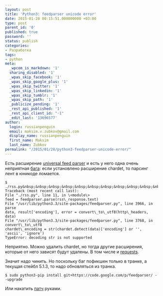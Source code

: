 ```yaml
---
layout: post
title: 'Python3: feedparser unicode error'
date: 2015-01-28 00:15:51.000000000 +03:00
type: post
parent_id: '0'
published: true
password: ''
status: publish
categories:
- Разработка
tags:
- python
meta:
  _wpcom_is_markdown: '1'
  sharing_disabled: '1'
  _wpas_skip_facebook: '1'
  _wpas_skip_google_plus: '1'
  _wpas_skip_twitter: '1'
  _wpas_skip_linkedin: '1'
  _wpas_skip_tumblr: '1'
  _wpas_skip_path: '1'
  _publicize_pending: '1'
  _rest_api_published: '1'
  _rest_api_client_id: "-1"
  _edit_last: '13696577'
author:
  login: russianpenguin
  email: maksim.v.zubkov@gmail.com
  display_name: russianpenguin
  first_name: Maksim
  last_name: Zubkov
permalink: "/2015/01/28/python3-feedparser-unicode-error/"
---
```

Есть расширение [universal feed parser](http://pythonhosted.org/feedparser/ "Universal feed parser") и есть у него одна очень неприятная [бага](https://code.google.com/p/feedparser/issues/detail?id=403 "Python feedparser: Issue 403"): если установлено расширение chardet, то парсинг лент в юникоде ломается.

```
$ ./rss.py&nbsp;&nbsp;&nbsp;&nbsp;&nbsp;&nbsp;&nbsp;&nbsp;&nbsp;&nbsp;&nbsp;&nbsp;&nbsp;&nbsp;&nbsp;&nbsp;&nbsp;&nbsp;&nbsp;&nbsp;&nbsp;&nbsp;&nbsp;&nbsp;&nbsp;&nbsp;&nbsp;&nbsp;&nbsp;&nbsp;&nbsp;&nbsp;&nbsp;&nbsp;&nbsp;&nbsp;&nbsp;&nbsp;&nbsp;&nbsp;&nbsp;&nbsp;&nbsp;&nbsp;&nbsp;&nbsp;&nbsp;&nbsp;&nbsp;&nbsp;&nbsp;&nbsp;&nbsp;&nbsp;&nbsp;&nbsp;&nbsp;&nbsp;&nbsp;&nbsp;&nbsp;&nbsp;&nbsp;&nbsp;&nbsp;&nbsp;&nbsp;&nbsp;&nbsp;&nbsp;&nbsp;&nbsp;&nbsp;&nbsp;&nbsp;&nbsp;&nbsp;&nbsp;&nbsp;&nbsp;&nbsp;&nbsp;&nbsp;&nbsp;&nbsp;&nbsp;&nbsp;&nbsp;&nbsp;&nbsp;&nbsp;&nbsp;&nbsp;&nbsp;&nbsp;&nbsp;&nbsp;&nbsp;&nbsp;&nbsp;&nbsp;&nbsp;&nbsp;&nbsp;&nbsp;&nbsp;&nbsp;&nbsp;&nbsp;&nbsp;&nbsp;&nbsp;&nbsp;&nbsp;&nbsp;&nbsp;&nbsp;&nbsp;&nbsp;&nbsp;&nbsp;&nbsp;&nbsp;&nbsp;&nbsp;&nbsp;&nbsp;&nbsp;&nbsp;&nbsp;&nbsp;&nbsp;&nbsp;&nbsp;&nbsp;&nbsp;&nbsp;&nbsp;&nbsp;&nbsp;&nbsp;&nbsp;&nbsp;&nbsp;&nbsp;&nbsp;&nbsp;&nbsp;&nbsp;&nbsp;&nbsp;&nbsp;&nbsp;&nbsp;&nbsp;&nbsp;&nbsp;&nbsp;&nbsp;&nbsp;&nbsp;&nbsp;&nbsp;&nbsp; Traceback (most recent call last):  
File "./rss.py", line 11, in \<module\>  
feed = feedparser.parse(rss\_response.text)  
File "/usr/lib/python3.3/site-packages/feedparser.py", line 3966, in parse  
data, result['encoding'], error = convert\_to\_utf8(http\_headers, data)  
File "/usr/lib/python3.3/site-packages/feedparser.py", line 3768, in convert\_to\_utf8  
chardet\_encoding = str(chardet.detect(data)['encoding'] or '', 'ascii', 'ignore')  
TypeError: decoding str is not supported
```

Неприятно. Можно удалить chardet, но тогда другие расширения, которые от него зависят будут удалены. В том числе и [requests](http://www.python-requests.org/en/latest/ "requests").

Значит надо чинить. Но поскольку баг пофикшен только в транке, а текущая стейбл 5.1.3, то надо обновляться из транка.

```shell
$ sudo python3-pip install git+https://code.google.com/p/feedparser/ --upgrade
```

Или накатить [патч](https://code.google.com/p/feedparser/issues/attachmentText?id=403&aid=4030000000&name=feedparser.patch&token=ABZ6GAcpVSaLcr3xuUIcLCLJ2W9HJATMAQ%3A1422388699363 "Feedparser unicode+chardet fix") руками.


